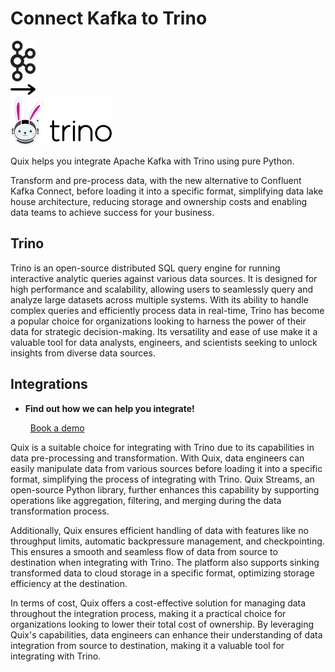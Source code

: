 # Connect Kafka to Trino

<div class="connect-images cards blog-grid-card" markdown>
<div>
<img src="../images/kafka_logo.png" width="40px" />
</div>
<div>
<img src="../images/arrow.svg" width="40px" />
</div>
<div>
<img src="./images/trino_1.jpg" />
</div>
</div>

Quix helps you integrate Apache Kafka with Trino using pure Python.

Transform and pre-process data, with the new alternative to Confluent Kafka Connect, before loading it into a specific format, simplifying data lake house architecture, reducing storage and ownership costs and enabling data teams to achieve success for your business.

## Trino

Trino is an open-source distributed SQL query engine for running interactive analytic queries against various data sources. It is designed for high performance and scalability, allowing users to seamlessly query and analyze large datasets across multiple systems. With its ability to handle complex queries and efficiently process data in real-time, Trino has become a popular choice for organizations looking to harness the power of their data for strategic decision-making. Its versatility and ease of use make it a valuable tool for data analysts, engineers, and scientists seeking to unlock insights from diverse data sources.

## Integrations

<div class="grid cards" markdown>

- __Find out how we can help you integrate!__

    <a class="md-button md-button--primary" href="https://share.hsforms.com/1iW0TmZzKQMChk0lxd_tGiw4yjw2?__hstc=175542013.2303933fbd746c0ac86d9ccbe9bc9100.1728383268831.1729603416735.1729620918855.31&__hssc=175542013.1.1729620918855&__hsfp=2132701734" target="_blank" style="margin:.5rem;">Book a demo</a>

</div>


Quix is a suitable choice for integrating with Trino due to its capabilities in data pre-processing and transformation. With Quix, data engineers can easily manipulate data from various sources before loading it into a specific format, simplifying the process of integrating with Trino. Quix Streams, an open-source Python library, further enhances this capability by supporting operations like aggregation, filtering, and merging during the data transformation process.

Additionally, Quix ensures efficient handling of data with features like no throughput limits, automatic backpressure management, and checkpointing. This ensures a smooth and seamless flow of data from source to destination when integrating with Trino. The platform also supports sinking transformed data to cloud storage in a specific format, optimizing storage efficiency at the destination.

In terms of cost, Quix offers a cost-effective solution for managing data throughout the integration process, making it a practical choice for organizations looking to lower their total cost of ownership. By leveraging Quix's capabilities, data engineers can enhance their understanding of data integration from source to destination, making it a valuable tool for integrating with Trino.

